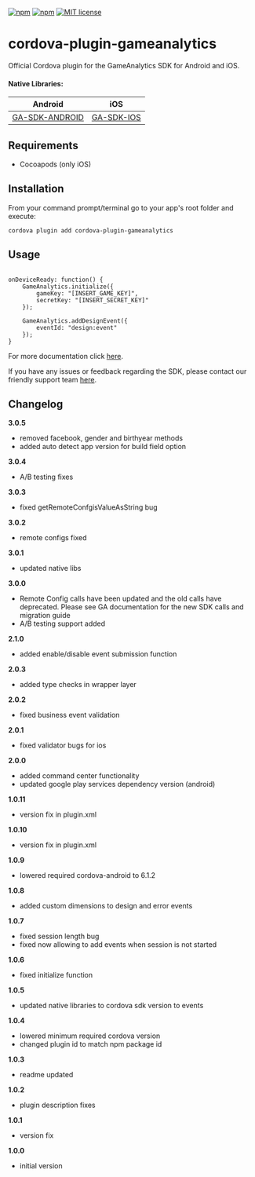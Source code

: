 [![npm](https://img.shields.io/npm/v/cordova-plugin-gameanalytics.svg)](https://www.npmjs.com/package/cordova-plugin-gameanalytics)
[![npm](https://img.shields.io/npm/dt/cordova-plugin-gameanalytics.svg?label=npm%20downloads)](https://www.npmjs.com/package/cordova-plugin-gameanalytics)
[![MIT license](http://img.shields.io/badge/license-MIT-brightgreen.svg)](http://opensource.org/licenses/MIT)

# cordova-plugin-gameanalytics
Official Cordova plugin for the GameAnalytics SDK for Android and iOS.

#### Native Libraries:
Android | iOS
---------- | -----------
[GA-SDK-ANDROID](https://github.com/GameAnalytics/GA-SDK-ANDROID) |  [GA-SDK-IOS](https://cocoapods.org/pods/GA-SDK-IOS)

## Requirements
* Cocoapods (only iOS)

## Installation
From your command prompt/terminal go to your app's root folder and execute:

`cordova plugin add cordova-plugin-gameanalytics`

## Usage
```

onDeviceReady: function() {
    GameAnalytics.initialize({
        gameKey: "[INSERT_GAME_KEY]",
        secretKey: "[INSERT_SECRET_KEY]"
    });

    GameAnalytics.addDesignEvent({
        eventId: "design:event"
    });
}

```

For more documentation click [here](https://gameanalytics.com/docs/cordova-sdk).

If you have any issues or feedback regarding the SDK, please contact our friendly support team [here](https://gameanalytics.com/contact).

Changelog
---------
<!--(CHANGELOG_TOP)-->
**3.0.5**
* removed facebook, gender and birthyear methods
* added auto detect app version for build field option

**3.0.4**
* A/B testing fixes

**3.0.3**
* fixed getRemoteConfgisValueAsString bug

**3.0.2**
* remote configs fixed

**3.0.1**
* updated native libs

**3.0.0**
* Remote Config calls have been updated and the old calls have deprecated. Please see GA documentation for the new SDK calls and migration guide
* A/B testing support added

**2.1.0**
* added enable/disable event submission function

**2.0.3**
* added type checks in wrapper layer

**2.0.2**
* fixed business event validation

**2.0.1**
* fixed validator bugs for ios

**2.0.0**
* added command center functionality
* updated google play services dependency version (android)

**1.0.11**
* version fix in plugin.xml

**1.0.10**
* version fix in plugin.xml

**1.0.9**
* lowered required cordova-android to 6.1.2

**1.0.8**
* added custom dimensions to design and error events

**1.0.7**
* fixed session length bug
* fixed now allowing to add events when session is not started

**1.0.6**
* fixed initialize function

**1.0.5**
* updated native libraries to cordova sdk version to events

**1.0.4**
* lowered minimum required cordova version
* changed plugin id to match npm package id

**1.0.3**
* readme updated

**1.0.2**
* plugin description fixes

**1.0.1**
* version fix

**1.0.0**
* initial version
